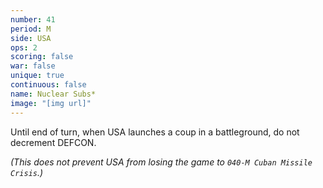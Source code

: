 ```yaml
---
number: 41
period: M
side: USA
ops: 2
scoring: false
war: false
unique: true
continuous: false
name: Nuclear Subs*
image: "[img url]"
---
```

Until end of turn, when USA launches a coup in a battleground, do not decrement DEFCON.

*(This does not prevent USA from losing the game to `040-M Cuban Missile Crisis`.)*
